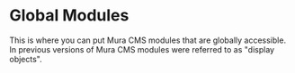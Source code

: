 # Global Modules

This is where you can put Mura CMS modules that are globally accessible. In previous versions of Mura CMS modules were referred to as "display objects".
